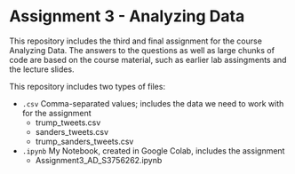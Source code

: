 # Assignment 3 - Analyzing Data
This repository includes the third and final assignment for the course Analyzing Data. The answers to the questions as well as large chunks of code are based on the course material, such as earlier lab assingments and the lecture slides. 

This repository includes two types of files: 
- `.csv` Comma-separated values; includes the data we need to work with for the assignment
    - trump_tweets.csv
    - sanders_tweets.csv
    - trump_sanders_tweets.csv
- `.ipynb` My Notebook, created in Google Colab, includes the assignment
    - Assignment3_AD_S3756262.ipynb
